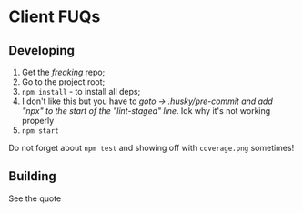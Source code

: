 # Client FUQs
## Developing

1. Get the *freaking* repo;
2. Go to the project root;
3. `npm install` - to install all deps;
4. I don't like this but you have to *goto -> .husky/pre-commit and add "npx" to the start of the "lint-staged" line*. Idk why it's not working properly
5. `npm start`

Do not forget about `npm test` and showing off with `coverage.png` sometimes!

## Building

See the quote